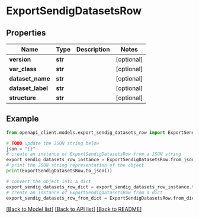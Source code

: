 # ExportSendigDatasetsRow


## Properties

Name | Type | Description | Notes
------------ | ------------- | ------------- | -------------
**version** | **str** |  | [optional] 
**var_class** | **str** |  | [optional] 
**dataset_name** | **str** |  | [optional] 
**dataset_label** | **str** |  | [optional] 
**structure** | **str** |  | [optional] 

## Example

```python
from openapi_client.models.export_sendig_datasets_row import ExportSendigDatasetsRow

# TODO update the JSON string below
json = "{}"
# create an instance of ExportSendigDatasetsRow from a JSON string
export_sendig_datasets_row_instance = ExportSendigDatasetsRow.from_json(json)
# print the JSON string representation of the object
print(ExportSendigDatasetsRow.to_json())

# convert the object into a dict
export_sendig_datasets_row_dict = export_sendig_datasets_row_instance.to_dict()
# create an instance of ExportSendigDatasetsRow from a dict
export_sendig_datasets_row_from_dict = ExportSendigDatasetsRow.from_dict(export_sendig_datasets_row_dict)
```
[[Back to Model list]](../README.md#documentation-for-models) [[Back to API list]](../README.md#documentation-for-api-endpoints) [[Back to README]](../README.md)


